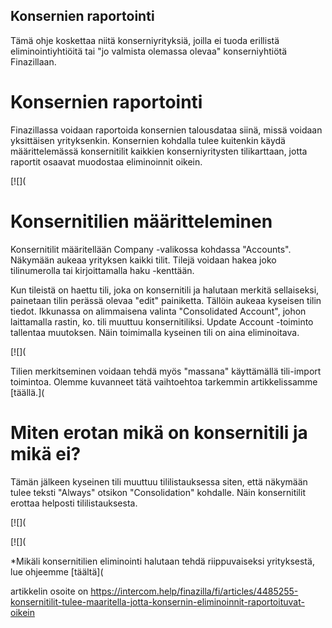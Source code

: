 ## Konsernien raportointi

Tämä ohje koskettaa niitä konserniyrityksiä, joilla ei tuoda erillistä eliminointiyhtiöitä tai "jo valmista olemassa olevaa" konserniyhtiötä Finazillaan.

# Konsernien raportointi

Finazillassa voidaan raportoida konsernien talousdataa siinä, missä voidaan yksittäisen yrityksenkin. Konsernien kohdalla tulee kuitenkin käydä määrittelemässä konsernitilit kaikkien konserniyritysten tilikarttaan, jotta raportit osaavat muodostaa eliminoinnit oikein.

[![](
# Konsernitilien määritteleminen

Konsernitilit määritellään Company -valikossa kohdassa "Accounts". Näkymään aukeaa yrityksen kaikki tilit. Tilejä voidaan hakea joko tilinumerolla tai kirjoittamalla haku -kenttään.

Kun tileistä on haettu tili, joka on konsernitili ja halutaan merkitä sellaiseksi, painetaan tilin perässä olevaa "edit" painiketta. Tällöin aukeaa kyseisen tilin tiedot. Ikkunassa on alimmaisena valinta "Consolidated Account", johon laittamalla rastin, ko. tili muuttuu konsernitiliksi. Update Account -toiminto tallentaa muutoksen. Näin toimimalla kyseinen tili on aina eliminoitava.

[![](

Tilien merkitseminen voidaan tehdä myös "massana" käyttämällä tili-import toimintoa. Olemme kuvanneet tätä vaihtoehtoa tarkemmin artikkelissamme [täällä.](

# 

# Miten erotan mikä on konsernitili ja mikä ei?

Tämän jälkeen kyseinen tili muuttuu tililistauksessa siten, että näkymään tulee teksti "Always" otsikon "Consolidation" kohdalle. Näin konsernitilit erottaa helposti tililistauksesta.

[![](

[![](

*Mikäli konsernitilien eliminointi halutaan tehdä riippuvaiseksi yrityksestä, lue ohjeemme [täältä](



artikkelin osoite on https://intercom.help/finazilla/fi/articles/4485255-konsernitilit-tulee-maaritella-jotta-konsernin-eliminoinnit-raportoituvat-oikein

